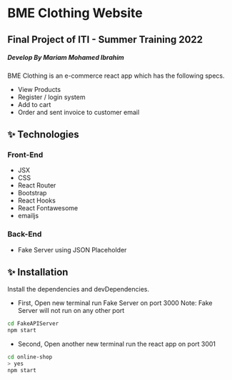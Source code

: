 # BME Clothing Website
## Final Project of ITI - Summer Training 2022
##### Develop By Mariam Mohamed Ibrahim 

BME Clothing is an e-commerce react app which has the following specs.

- View Products
- Register / login system
- Add to cart
- Order and sent invoice to customer email 

## ✨ Technologies
### Front-End

- JSX
- CSS
- React Router
- Bootstrap 
- React Hooks 
- React Fontawesome
- emailjs

### Back-End

- Fake Server using JSON Placeholder


## ✨ Installation

Install the dependencies and devDependencies.
- First, Open new terminal run Fake Server on port 3000
Note: Fake Server will not run on any other port  
```sh
cd FakeAPIServer
npm start
```
- Second, Open another new terminal run the react app on port 3001 
```sh
cd online-shop
> yes
npm start
```


